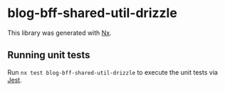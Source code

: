 # blog-bff-shared-util-drizzle

This library was generated with [Nx](https://nx.dev).

## Running unit tests

Run `nx test blog-bff-shared-util-drizzle` to execute the unit tests via [Jest](https://jestjs.io).
